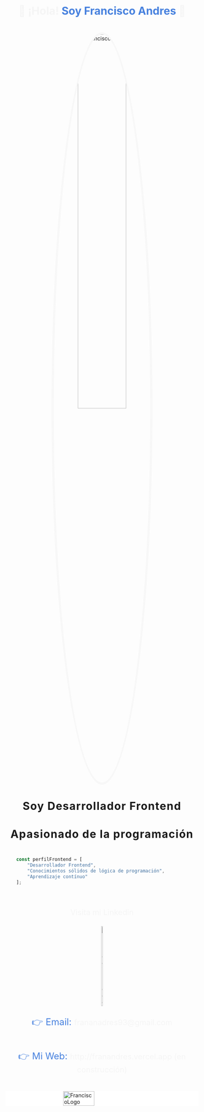 <div align="center">
    <div style="display:flex, flex-direction:column; justify-content:center, align-items:center;text-align:center; color:#f5f5f5; padding:20px 0">
        <h1>👋 ¡Hola!
            <span style="color:#4781de; font-weight:bold">Soy Francisco Andres</span>
            👋
        </h1>
    </div
    <div style="display:flex, flex-direction:column; justify-content:center, align-items:center;text-align:center; color:#f5f5f5">
        <img style="width:50%; border-radius:50%; border: 5px double #f5f5f5" src="https://i.ibb.co/wMX4ZKs/corte-fran.jpg" alt="FranciscoPerfil" />
        <h2 style="font-size:2em; font-weight:bold; letter-spacing:1.5px">Soy Desarrollador Frontend</h2>
        <h3 style="font-size:2em; font-weight:bold; letter-spacing:1.5px">Apasionado de la programación</h3gn=>
    </div>

```javascript

    const perfilFrontend = [
        "Desarrollador Frontend",
        "Conocimientos sólidos de lógica de programación",
        "Aprendizaje contínuo"
    ];
```

<div style="display:flex; flex-direction:column;justify-content:center;align-items:center; text-align:center; padding: 20px 0">
    <p style="font-size:1.5rem;color:#4781de">
        <span style="font-size:1.25rem; color:#f5f5f5">Visita mi Linkedin</span>
    </p>
    <a href="https://www.linkedin.com/in/franandres/">
        <img width="10%" src="https://i.ibb.co/599707Q/linkedin-Logo.png" alt="linkedinLogo" />
    </a>
    <p style="font-size:1.5rem;color:#4781de">👉 Email: <span style="font-size:1.25rem; color:#f5f5f5">frananadres93@gmail.com</span></p>
    <p style="font-size:1.5rem;color:#4781de">👉 Mi Web:
        <span style="font-size:1.25rem; color:#f5f5f5"><a style="color:#f5f5f5">http://franandres.vercel.app</a> (en construcción)</span>
    </p>
</div>
<div style="background-color:white; display:flex; justify-content:center;align-items:center">
    <img width="40%" src="https://i.ibb.co/McFX1qT/Logo-Frontend-removebg-preview.png" alt="FranciscoLogo" />
</div>
</div>